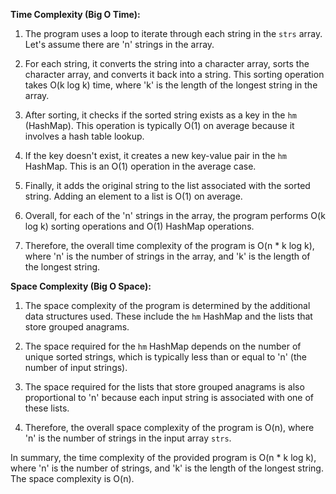 **Time Complexity (Big O Time):**

1. The program uses a loop to iterate through each string in the `strs` array. Let's assume there are 'n' strings in the array.

2. For each string, it converts the string into a character array, sorts the character array, and converts it back into a string. This sorting operation takes O(k log k) time, where 'k' is the length of the longest string in the array.

3. After sorting, it checks if the sorted string exists as a key in the `hm` (HashMap). This operation is typically O(1) on average because it involves a hash table lookup.

4. If the key doesn't exist, it creates a new key-value pair in the `hm` HashMap. This is an O(1) operation in the average case.

5. Finally, it adds the original string to the list associated with the sorted string. Adding an element to a list is O(1) on average.

6. Overall, for each of the 'n' strings in the array, the program performs O(k log k) sorting operations and O(1) HashMap operations.

7. Therefore, the overall time complexity of the program is O(n * k log k), where 'n' is the number of strings in the array, and 'k' is the length of the longest string.

**Space Complexity (Big O Space):**

1. The space complexity of the program is determined by the additional data structures used. These include the `hm` HashMap and the lists that store grouped anagrams.

2. The space required for the `hm` HashMap depends on the number of unique sorted strings, which is typically less than or equal to 'n' (the number of input strings).

3. The space required for the lists that store grouped anagrams is also proportional to 'n' because each input string is associated with one of these lists.

4. Therefore, the overall space complexity of the program is O(n), where 'n' is the number of strings in the input array `strs`.

In summary, the time complexity of the provided program is O(n * k log k), where 'n' is the number of strings, and 'k' is the length of the longest string. The space complexity is O(n).
